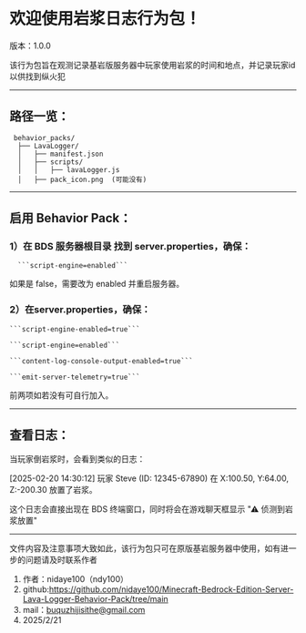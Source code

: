 # 欢迎使用岩浆日志行为包！
版本：1.0.0

该行为包旨在观测记录基岩版服务器中玩家使用岩浆的时间和地点，并记录玩家id以供找到纵火犯

----------------------------------------------------------------------------

## 路径一览：
```
 behavior_packs/
  ├── LavaLogger/
  │   ├── manifest.json
  │   ├── scripts/
  │   │   ├── lavaLogger.js
  │   ├── pack_icon.png  (可能没有)
```
---------------------------------------------------------------------------

## 启用 Behavior Pack：

 ### 1）在 BDS 服务器根目录 找到 server.properties，确保：

      ```script-engine=enabled```

  如果是 false，需要改为 enabled 并重启服务器。

 ### 2）在server.properties，确保：

    ```script-engine-enabled=true```
      
    ```script-engine=enabled```
      
    ```content-log-console-output-enabled=true```
      
    ```emit-server-telemetry=true```

  前两项如若没有可自行加入。

---------------------------------------------------------------------------

 ## 查看日志：

当玩家倒岩浆时，会看到类似的日志：

[2025-02-20 14:30:12] 玩家 Steve (ID: 12345-67890) 在 X:100.50, Y:64.00, Z:-200.30 放置了岩浆。

这个日志会直接出现在 BDS 终端窗口，同时将会在游戏聊天框显示 "⚠ 侦测到岩浆放置"

---------------------------------------------------------------------------

文件内容及注意事项大致如此，该行为包只可在原版基岩服务器中使用，如有进一步的问题请及时联系作者
1. 作者：nidaye100（ndy100）
2. github:https://github.com/nidaye100/Minecraft-Bedrock-Edition-Server-Lava-Logger-Behavior-Pack/tree/main
3. mail：buquzhijisithe@gmail.com
4. 2025/2/21
